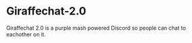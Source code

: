 # Giraffechat-2.0
Giraffechat 2.0 is a purple mash powered Discord so people can chat to eachother on it.
